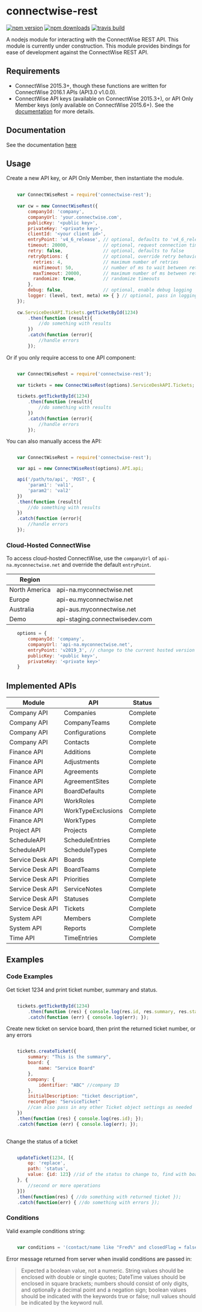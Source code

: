 # connectwise-rest

 [![npm version](https://img.shields.io/npm/v/connectwise-rest.svg)](https://www.npmjs.com/package/connectwise-rest) [![npm downloads](https://img.shields.io/npm/dt/connectwise-rest.svg)](https://www.npmjs.com/package/connectwise-rest) [![travis build](https://api.travis-ci.org/covenanttechnologysolutions/connectwise-rest.svg?branch=master)](https://travis-ci.org/covenanttechnologysolutions/connectwise-rest)

A nodejs module for interacting with the ConnectWise REST API.   This module is currently under construction.  This module provides bindings for ease of development against the ConnectWise REST API. 

## Requirements

- ConnectWise 2015.3+, though these functions are written for ConnectWise 2016.1 APIs (API3.0 v1.0.0). 
- ConnectWise API keys (available on ConnectWise 2015.3+), or API Only Member keys (only available on ConnectWise 2015.6+).  See the [documentation](https://developer.connectwise.com/Authentication) for more details. 

## Documentation

See the documentation [here](https://github.com/covenanttechnologysolutions/connectwise-rest/blob/master/doc.md)

## Usage

Create a new API key, or API Only Member, then instantiate the module.  

```javascript
    
    var ConnectWiseRest = require('connectwise-rest');
    
    var cw = new ConnectWiseRest({
        companyId: 'company',
        companyUrl: 'your.connectwise.com',
        publicKey: '<public key>',
        privateKey: '<private key>',
        clientId: '<your client id>',
        entryPoint: 'v4_6_release', // optional, defaults to 'v4_6_release'
        timeout: 20000,             // optional, request connection timeout in ms, defaults to 20000
        retry: false,               // optional, defaults to false
        retryOptions: {             // optional, override retry behavior, defaults as shown
          retries: 4,               // maximum number of retries
          minTimeout: 50,           // number of ms to wait between retries
          maxTimeout: 20000,        // maximum number of ms between retries
          randomize: true,          // randomize timeouts
        },
        debug: false,               // optional, enable debug logging
        logger: (level, text, meta) => { } // optional, pass in logging function
    });
    
    cw.ServiceDeskAPI.Tickets.getTicketById(1234)
        .then(function (result){
            //do something with results
        })
        .catch(function (error){
            //handle errors
        });
```

Or if you only require access to one API component:

```javascript

    var ConnectWiseRest = require('connectwise-rest');
    
    var tickets = new ConnectWiseRest(options).ServiceDeskAPI.Tickets;
    
    tickets.getTicketById(1234)
        .then(function (result){
            //do something with results
        })
        .catch(function (error){
            //handle errors
        });
```

You can also manually access the API:

```javascript

    var ConnectWiseRest = require('connectwise-rest');

    var api = new ConnectWiseRest(options).API.api;

    api('/path/to/api', 'POST', {
        'param1': 'val1',
        'param2': 'val2'
    })
    .then(function (result){
        //do something with results
    })
    .catch(function (error){
        //handle errors
    });
```

### Cloud-Hosted ConnectWise 

To access cloud-hosted ConnectWise, use the `companyUrl` of `api-na.myconnectwise.net` and override the default `entryPoint`.

| Region | |
| --- | --- |
| North America | api-na.myconnectwise.net |
| Europe | api-eu.myconnectwise.net |
| Australia | api-aus.myconnectwise.net |
| Demo | api-staging.connectwisedev.com |

```javascript
    options = {
        companyId: 'company',
        companyUrl: 'api-na.myconnectwise.net',
        entryPoint: 'v2019_3', // change to the current hosted version 
        publicKey: '<public key>',
        privateKey: '<private key>'
    }
```

## Implemented APIs

| Module           | API                 | Status                        |
| ---------------- | ------------------- | ----------------------------- |
| Company API      | Companies           | Complete                      |
| Company API      | CompanyTeams        | Complete                      |
| Company API      | Configurations      | Complete                      |
| Company API      | Contacts            | Complete                      |
| Finance API      | Additions           | Complete                      |
| Finance API      | Adjustments         | Complete                      |
| Finance API      | Agreements          | Complete                      |
| Finance API      | AgreementSites      | Complete                      |
| Finance API      | BoardDefaults       | Complete                      |
| Finance API      | WorkRoles           | Complete                      |
| Finance API      | WorkTypeExclusions  | Complete                      |
| Finance API      | WorkTypes           | Complete                      |
| Project API      | Projects            | Complete                      |
| ScheduleAPI      | ScheduleEntries     | Complete                      |
| ScheduleAPI      | ScheduleTypes       | Complete                      |
| Service Desk API | Boards              | Complete                      |
| Service Desk API | BoardTeams          | Complete                      |
| Service Desk API | Priorities          | Complete                      |
| Service Desk API | ServiceNotes        | Complete                      |
| Service Desk API | Statuses            | Complete                      |
| Service Desk API | Tickets             | Complete                      |
| System API       | Members             | Complete                      |
| System API       | Reports             | Complete                      |
| Time API         | TimeEntries         | Complete                      |


## Examples

### Code Examples

Get ticket 1234 and print ticket number, summary and status. 

```javascript

    tickets.getTicketById(1234)
        .then(function (res) { console.log(res.id, res.summary, res.status.name); })
        .catch(function (err) { console.log(err); });
```

Create new ticket on service board, then print the returned ticket number, or any errors

```javascript

    tickets.createTicket({
        summary: "This is the summary",
        board: {
            name: "Service Board"
        },
        company: {
            identifier: "ABC" //company ID
        },
        initialDescription: "ticket description",
        recordType: "ServiceTicket"
        //can also pass in any other Ticket object settings as needed
    })
    .then(function (res) { console.log(res.id); });
    .catch(function (err) { console.log(err); });    
    
```

Change the status of a ticket

```javascript

    updateTicket(1234, [{
        op: 'replace',
        path: 'status',
        value: {id: 123} //id of the status to change to, find with boards.getBoards and status.getStatuses
    }, {
        //second or more operations
    }])
    .then(function(res) { //do something with returned ticket });
    .catch(function(err) { //do something with errors });    

```

### Conditions 

Valid example conditions string:
  
```javascript

    var conditions = '(contact/name like "Fred%" and closedFlag = false) and dateEntered > [2015-12-23T05:53:27Z] or summary contains "test" AND  summary != "Some Summary"'

```

Error message returned from server when invalid conditions are passed in:
> Expected a boolean value, not a numeric. String values should be enclosed with double or single quotes; DateTime values should be enclosed in square brackets; numbers should consist of only digits, and optionally a decimal point and a negation sign; boolean values should be indicated with the keywords true or false; null values should be indicated by the keyword null.
